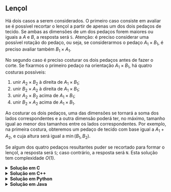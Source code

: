## Lençol

Há dois casos a serem considerados. O primeiro caso consiste em avaliar se é possível recortar o lençol a partir de apenas um dos dois pedaços de tecido. Se ambas as dimensões de um dos pedaços forem maiores ou iguais a $A$ e $B$, a resposta será `S`. Atenção: é preciso considerar uma possível rotação do pedaço, ou seja, se considerarmos o pedaço $A_1 \times B_1$, é preciso avaliar também $B_1\times A_1$.

No segundo caso é preciso costurar os dois pedaços antes de fazer o corte. Se fixarmos o primeiro pedaço na orientação $A_1\times B_1$, há quatro
costuras possíveis:

1. unir $A_2\times B_2$ à direita de $A_1\times B_1$;
1. unir $B_2\times A_2$ à direita de $A_1\times B_1$;
1. unir $A_2\times B_2$ acima de $A_1\times B_1$;
1. unir $B_2\times A_2$ acima de $A_1\times B_1$.

Ao costurar os dois pedaços, uma das dimensões se tornará a soma dos lados correspondentes e a outra dimensão poderá ter, no máximo, tamanho igual ao menor dos tamanhos entre os lados correspondentes. Por exemplo, na primeira costura, obteremos um pedaço de tecido com base igual a $A_1 + A_2$, e cuja altura será igual a $\min(B_1, B_2)$. 

Se algum dos quatro pedaços resultantes puder se recortado para formar o lençol, a resposta será `S`; caso contrário, a resposta será `N`. Esta solução tem complexidade $O(1)$.

<details>
    <summary><b>Solução em C</b></summary>

```c
#include <stdio.h>

int ok(int b, int h, int A, int B)
{
    return (A <= b && B <= h) || (A <= h && B <= b);
}

int min(int a, int b)
{
    return a <= b ? a : b;
}

int main()
{
    int A1, B1, A2, B2, A, B;
    scanf("%d %d %d %d %d %d", &A1, &B1, &A2, &B2, &A, &B);

    if (ok(A1, B1, A, B) || ok(A2, B2, A, B) ||   // Uma folha é suficiente
        ok(A1 + A2, min(B1, B2), A, B) ||         // Primeira fixa, segunda à direita
        ok(A1 + B2, min(B1, A2), A, B) ||         // Primeira fixa, segunda à direita rotacionada
        ok(min(A1, A2), B1 + B2, A, B) ||         // Primeira fixa, segunda acima
        ok(min(A1, B2), B1 + A2, A, B))           // Primeira fixa, segunda acima rotacionada
    {                                                  
        printf("S\n");
    } else
    {
        printf("N\n");
    }

    return 0;
}
```
</details>


<details>
    <summary><b>Solução em C++</b></summary>

```cpp
#include <bits/stdc++.h>

using namespace std;

bool ok(int b, int h, int A, int B)
{
    return (A <= b and B <= h) or (A <= h and B <= b);
}

auto solve(int A1, int B1, int A2, int B2, int A, int B)
{
    return ok(A1, B1, A, B) or ok(A2, B2, A, B)   // Uma folha é suficiente
        or ok(A1 + A2, min(B1, B2), A, B)         // Primeira fixa, segunda à direita
        or ok(A1 + B2, min(B1, A2), A, B)         // Primeira fixa, segunda à direita rotacionada
        or ok(min(A1, A2), B1 + B2, A, B)         // Primeira fixa, segunda acima
        or ok(min(A1, B2), B1 + A2, A, B);        // Primeira fixa, segunda acima rotacionada
}

int main()
{
    int A1, B1, A2, B2, A, B;
    cin >> A1 >> B1 >> A2 >> B2 >> A >> B;

    cout << (solve(A1, B1, A2, B2, A, B) ? 'S' : 'N') << '\n';

    return 0;
}
```
</details>


<details>
    <summary><b>Solução em Python</b></summary>

```python
def ok(b, h, A, B):
    return (A <= b and B <= h) or (A <= h and B <= b)


def solve(A1, B1, A2, B2, A, B):
    return any([ok(A1, B1, A, B), ok(A2, B2, A, B),     # Uma folha é suficiente
        ok(A1 + A2, min(B1, B2), A, B),                 # Primeira fixa, segunda à direita
        ok(A1 + B2, min(B1, A2), A, B),                 # Primeira fixa, segunda à direita rotacionada
        ok(min(A1, A2), B1 + B2, A, B),                 # Primeira fixa, segunda acima
        ok(min(A1, B2), B1 + A2, A, B)])                # Primeira fixa, segunda acima rotacionada


if __name__ == '__main__':
    A1, B1, A2, B2, A, B = map(int, input().split())

    if solve(A1, B1, A2, B2, A, B):
        print('S')
    else:
        print('N')
```
</details>


<details>
    <summary><b>Solução em Java</b></summary>

```java
import java.util.Scanner;

public class Main
{
    private static boolean ok(int b, int h, int A, int B)
    {
        return ((A <= b) && (B <= h)) || ((A <= h) && (B <= b));
    }

    private static int min(int a, int b)
    {
        if (a <= b)
            return a;

        return b;
    }

    private static boolean solve(int A1, int B1, int A2, int B2, int A, int B)
    {
        return ok(A1, B1, A, B) || ok(A2, B2, A, B)   // Uma folha é suficiente
            || ok(A1 + A2, min(B1, B2), A, B)         // Primeira fixa, segunda à direita
            || ok(A1 + B2, min(B1, A2), A, B)         // Primeira fixa, segunda à direita rotacionada
            || ok(min(A1, A2), B1 + B2, A, B)         // Primeira fixa, segunda acima
            || ok(min(A1, B2), B1 + A2, A, B);        // Primeira fixa, segunda acima rotacionada
    }

    public static void main(String[] args)
    {
        Scanner scanner = new Scanner(System.in);

        int A1 = scanner.nextInt();
        int B1 = scanner.nextInt();
        int A2 = scanner.nextInt();
        int B2 = scanner.nextInt();
        int A = scanner.nextInt();
        int B = scanner.nextInt();

        if (solve(A1, B1, A2, B2, A, B))
        {
            System.out.println('S');
        } else
        {
            System.out.println('N');
        }
    }
}
```
</details>
